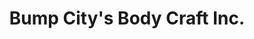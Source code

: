 ---
title: "Bump City's Body Craft Inc."
url: /oak-park/bump-citys-body-craft-inc/
shop: car repair
---